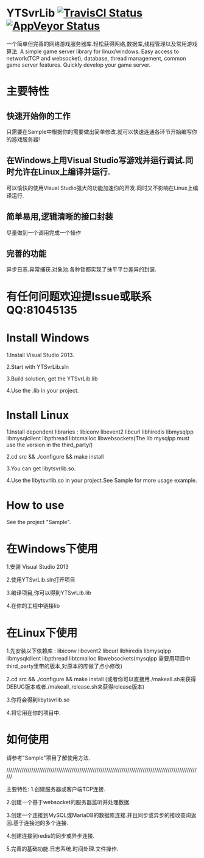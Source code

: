 # YTSvrLib [![TravisCI Status](https://travis-ci.org/sherry0319/YTSvrLib.svg?branch=master)](https://travis-ci.org/sherry0319/YTSvrLib)  [![AppVeyor Status](https://ci.appveyor.com/api/projects/status/github/sherry0319/ytsvrlib?branch=master&svg=true)](https://ci.appveyor.com/project/sherry0319/ytsvrlib)
一个简单但完善的网络游戏服务器库.轻松获得网络,数据库,线程管理以及常用游戏算法.
A simple game server library for linux/windows. Easy access to network(TCP and websocket), database, thread management, common game server features. Quickly develop your game server.

# 主要特性

## 快速开始你的工作
只需要在Sample中根据你的需要做出简单修改.就可以快速连通各环节开始编写你的游戏服务器!

## 在Windows上用Visual Studio写游戏并运行调试.同时允许在Linux上编译并运行.
可以愉快的使用Visual Studio强大的功能加速你的开发.同时又不影响在Linux上编译运行.

## 简单易用,逻辑清晰的接口封装
尽量做到一个调用完成一个操作

## 完善的功能
异步日志.异常捕获.对象池.各种锁都实现了抹平平台差异的封装.

# 有任何问题欢迎提Issue或联系QQ:81045135

# Install Windows
1.Install Visual Studio 2013.

2.Start with YTSvrLib.sln

3.Build solution, get the YTSvrLib.lib

4.Use the .lib in your project.

# Install Linux
1.Install dependent libraries : libiconv libevent2 libcurl libhiredis libmysqlpp libmysqlclient libpthread libtcmalloc libwebsockets(The lib mysqlpp must use the version in the third_party/)

2.cd src && ./configure && make install

3.You can get libytsvrlib.so.

4.Use the libytsvrlib.so in your project.See Sample for more usage example.
# How to use
See the project "Sample".


# 在Windows下使用
1.安装 Visual Studio 2013 

2.使用YTSvrLib.sln打开项目

3.编译项目,你可以得到YTSvrLib.lib

4.在你的工程中链接lib

# 在Linux下使用
1.先安装以下依赖库 : libiconv libevent2 libcurl libhiredis libmysqlpp libmysqlclient libpthread libtcmalloc libwebsockets(mysqlpp 需要用项目中third_party里带的版本,对原本的库做了点小修改)

2.cd src && ./configure && make install (或者你可以直接用./makeall.sh来获得DEBUG版本或者./makeall_release.sh来获得release版本)

3.你将会得到libytsvrlib.so

4.将它用在你的项目中.

# 如何使用
请参考"Sample"项目了解使用方法.

//////////////////////////////////////////////////////////////////////////////////////////////////////

主要特性:
1.创建服务器或客户端TCP连接.

2.创建一个基于websocket的服务器监听并处理数据.

3.创建一个连接到MySQL或MariaDB的数据库连接.并且同步或异步的接收查询返回.基于连接池的多个连接.

4.创建连接到redis的同步或异步连接.

5.完善的基础功能.日志系统.时间处理.文件操作.
